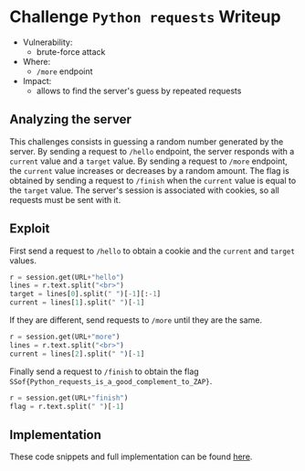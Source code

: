 # Challenge `Python requests` Writeup

- Vulnerability: 
  - brute-force attack
- Where:
  - `/more` endpoint
- Impact:
  - allows to find the server's guess by repeated requests

## Analyzing the server

This challenges consists in guessing a random number generated by the server.
By sending a request to `/hello` endpoint, the server responds with a `current` value and a `target` value.
By sending a request to `/more` endpoint, the `current` value increases or decreases by a random amount.
The flag is obtained by sending a request to `/finish` when the `current` value is equal to the `target` value.
The server's session is associated with cookies, so all requests must be sent with it.

## Exploit

First send a request to `/hello` to obtain a cookie and the `current` and `target` values. 
```python
r = session.get(URL+"hello")
lines = r.text.split("<br>")
target = lines[0].split(" ")[-1][:-1]
current = lines[1].split(" ")[-1]
```
If they are different, send requests to `/more` until they are the same.
```python
r = session.get(URL+"more")
lines = r.text.split("<br>")
current = lines[2].split(" ")[-1]
```
Finally send a request to `/finish` to obtain the flag `SSof{Python_requests_is_a_good_complement_to_ZAP}`.
```python
r = session.get(URL+"finish")
flag = r.text.split(" ")[-1]
```

## Implementation

These code snippets and full implementation can be found [here](python_requests.py).
